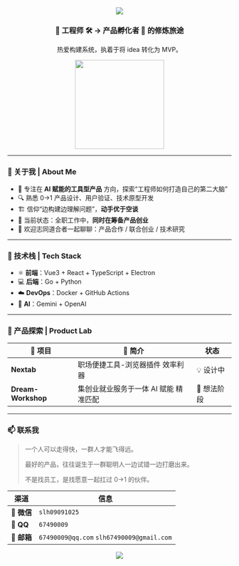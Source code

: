 <div align="center">
  <img src="https://capsule-render.vercel.app/api?type=wave&color=0:00c6ff,100:0072ff&height=150&section=header&text=Hey，I'm 航 👨‍💻!&fontSize=40&fontColor=ffffff"/>
</div>
<h3 align="center">🚧 工程师 🛠️ → 产品孵化者 🧪 的修炼旅途</h3>
<p align="center">热爱构建系统，执着于将 idea 转化为 MVP。</p>

<p align="center">
  <img src="https://media.giphy.com/media/ZVik7pBtu9dNS/giphy.gif" width="200" />
</p>

---

### 🧭 关于我 | About Me

- 🎯 专注在 **AI 赋能的工具型产品** 方向，探索“工程师如何打造自己的第二大脑”
- 🔍 熟悉 0→1 产品设计、用户验证、技术原型开发
- 🏗️ 信仰“边构建边理解问题”，**动手优于空谈**
- 🌱 当前状态：全职工作中，**同时在筹备产品创业**
- 🤝 欢迎志同道合者一起聊聊：产品合作 / 联合创业 / 技术研究

---

### 🔧 技术栈 | Tech Stack

- ⚛️ **前端**：Vue3 + React + TypeScript + Electron
- 💻 **后端**：Go + Python
- ☁️ **DevOps**：Docker + GitHub Actions
- 🧠 **AI**：Gemini + OpenAI

---

### 🚀 产品探索 | Product Lab

| 🚧 项目            | 📝 简介                               | 状态        |
| ------------------ | ------------------------------------- | ----------- |
| **Nextab**         | 职场便捷工具-浏览器插件 效率利器      | 💡 设计中   |
| **Dream-Workshop** | 集创业就业服务于一体 AI 赋能 精准匹配 | 💭 想法阶段 |

---

### 📫 联系我

> 一个人可以走得快，一群人才能飞得远。
>
> 最好的产品，往往诞生于一群聪明人一边试错一边打磨出来。
>
> 不是找员工，是找愿意一起扛过 0→1 的伙伴。

| 渠道        | 信息                                      |
| ----------- | ----------------------------------------- |
| 📱 **微信** | `slh09091025`                             |
| 💬 **QQ**   | `67490009`                                |
| 📧 **邮箱** | `67490009@qq.com` `slh67490009@gmail.com` |

<p align="center">
<img src="https://capsule-render.vercel.app/api?type=waving&color=gradient&height=120&section=footer"/>
</p>
